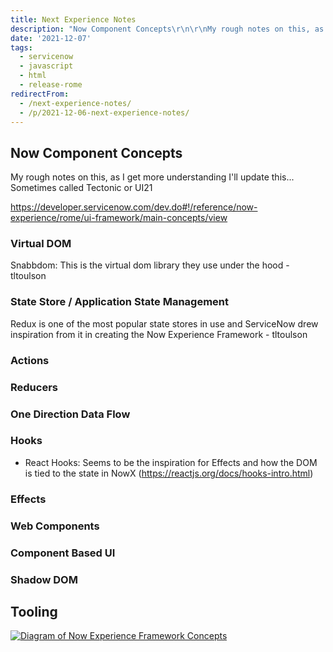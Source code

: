```yaml
---
title: Next Experience Notes
description: "Now Component Concepts\r\n\r\nMy rough notes on this, as I get more understanding I'll update this... Sometimes called Tectonic or UI21\r\n\r\n<https://developer.ser..."
date: '2021-12-07'
tags:
  - servicenow
  - javascript
  - html
  - release-rome
redirectFrom:
  - /next-experience-notes/
  - /p/2021-12-06-next-experience-notes/
---
```


## Now Component Concepts

My rough notes on this, as I get more understanding I'll update this... Sometimes called Tectonic or UI21

<https://developer.servicenow.com/dev.do#!/reference/now-experience/rome/ui-framework/main-concepts/view>

### Virtual DOM

Snabbdom: This is the virtual dom library they use under the hood - tltoulson

### State Store / Application State Management

Redux is one of the most popular state stores in use and ServiceNow drew inspiration from it in creating the Now Experience Framework - tltoulson

### Actions

### Reducers

### One Direction Data Flow

### Hooks

* React Hooks: Seems to be the inspiration for Effects and how the DOM is tied to the state in NowX (<https://reactjs.org/docs/hooks-intro.html>)

### Effects

### Web Components

### Component Based UI

### Shadow DOM

## Tooling

[![Diagram of Now Experience Framework Concepts](/assets/images/2021-12-06-next-ext-diagram.jpg)](https://mermaid-js.github.io/mermaid-live-editor/edit#pako:eNqVVE1v2zAM_SuCTh1Q9wfkUKDN2jVAmw1xtx3mHTibsY3akiHJSYui_32ULckf8YouFzN875GUSOqVpzJDvuL7Sh7TApRhj9eJSARbgziAvnlufiW8txn9QVWiSPFMf0r478AKlDP0wE-pnnQDKRIW7CD7BrkF7GcIJetGChTGRvP2gBZllb1Pibfr-w0h8ZaR0fu-b65bEqIi_1YeR0cgiDmsp97trnIKNy78bsc633CannpbCqAQ60pqvGqNrMGUUpDAAaxD5qofKDKpHkDQqWuXySXqITZgzIPu9PHDSXHkW65u87jAts5letftcE8suuiayVKFYIjC6HcRXQ6iD5BtX5d5UuzLvFWWSrzQww-RJxPg-20zBsV6Wsb_kWfhSaPbP7mCpmBCHvG50fnpEMETsNO5ulVQ45FubLwkRGFR1Ocu4ICsBvHiMNR9HX2B0aVzB23v9luGmhWyytjR92RQW-24VcFeSN1Ql8Z5ndw1z368c65M_TVNE4_vO9hLcnvV0yCdfN5gWopuPodG3MsUqi62oUH5umNfStPIzPc3aIIgRnUoU7Qt2ght7HKOZ22cJHQpGk27nhUwAeYvxj9fhneWf2m5F3e4L5Wf8xpVDWVGb_Yr-VjCTUERE74iM8M9tJVJeCLeiNo2GY34TVYaqfhqD5XGcw5UVvwiUr4yqkVP-lwCnbB2rLe_Z2YTFA)